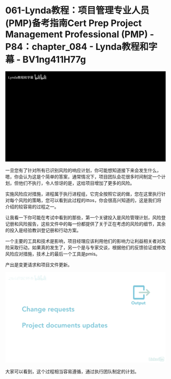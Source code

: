 # 061-Lynda教程：项目管理专业人员(PMP)备考指南Cert Prep Project Management Professional (PMP) - P84：chapter_084 - Lynda教程和字幕 - BV1ng411H77g

![](img/313ac77c15f48927761dd79020930f21_0.png)

一旦您有了针对所有已识别风险的响应计划，你可能想知道接下来会发生什么，嗯，你会认为这是个简单的答案，通常情况下，项目团队会花很多时间制定一个计划，但他们不执行，令人惊讶的是，这给项目增加了更多的风险。

实施风险应对措施，进程属于执行进程组，它完全按照它说的做，您在这里执行针对每个风险的策略，您可以看到此过程的ittos，你会很高兴知道的，这是我们将介绍的较容易的过程之一。

让我看一下你可能在考试中看到的那些，第一个关键投入是风险管理计划，风险登记册和风险报告，这些文件中的每一份都提供了关于正在考虑的风险的细节，其余的投入是经验教训登记册和行动方案。

一个主要的工具和技术是影响，项目经理应该利用他们的影响力让利益相关者对风险采取行动，如果真的发生了，另一个是与专家交谈，根据他们的反馈验证或修改风险应对措施，技术上的最后一个工具是pmis。

产出是变更请求和项目文件更新。

![](img/313ac77c15f48927761dd79020930f21_2.png)

大家可以看到，这个过程相当容易遵循，通过执行团队制定的计划。